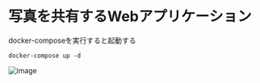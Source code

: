 # 写真を共有するWebアプリケーション
docker-composeを実行すると起動する
```
docker-compose up -d
```
![image](https://user-images.githubusercontent.com/61653118/145731594-684639de-3782-436d-802a-b68fc958158e.png)
